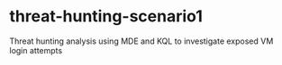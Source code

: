 # threat-hunting-scenario1
Threat hunting analysis using MDE and KQL to investigate exposed VM login attempts
